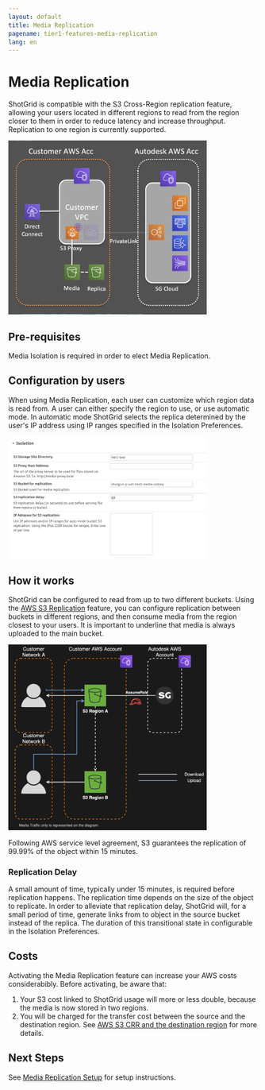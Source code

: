```yaml
---
layout: default
title: Media Replication
pagename: tier1-features-media-replication
lang: en
---
```


# Media Replication

ShotGrid is compatible with the S3 Cross-Region replication feature, allowing your users located in different regions to read from the region closer to them in order to reduce latency and increase throughput. Replication to one region is currently supported.

<img alt="media-replication-overview" src="../images/media-replication-overview.png" width="400">

## Pre-requisites

Media Isolation is required in order to elect Media Replication.

## Configuration by users

When using Media Replication, each user can customize which region data is read from. A user can either specify the region to use, or use automatic mode. In automatic mode ShotGrid selects the replica determined by the user's IP address using IP ranges specified in the Isolation Preferences.

<img alt="media-replication-preferences" src="../images/media-replication-preferences.png" width="400">

## How it works

ShotGrid can be configured to read from up to two different buckets. Using the [AWS S3 Replication](https://docs.aws.amazon.com/AmazonS3/latest/dev/replication.html) feature, you can configure replication between buckets in different regions, and then consume media from the region closest to your users. It is important to underline that media is always uploaded to the main bucket.

<img alt="media-replication-arch" src="../images/media-replication-arch.png" width="400">

Following AWS service level agreement, S3 guarantees the replication of 99.99% of the object within 15 minutes.

### Replication Delay

A small amount of time, typically under 15 minutes, is required before replication happens. The replication time depends on the size of the object to replicate. In order to alleviate that replication delay, ShotGrid will, for a small period of time, generate links from to object in the source bucket instead of the replica. The duration of this transitional state in configurable in the Isolation Preferences.

## Costs

Activating the Media Replication feature can increase your AWS costs considerabibly. Before activating, be aware that:

1. Your S3 cost linked to ShotGrid usage will more or less double, because the media is now stored in two regions.
2. You will be charged for the transfer cost between the source and the destination region. See [AWS S3 CRR and the destination region](https://docs.aws.amazon.com/AmazonS3/latest/dev/replication-and-other-bucket-configs.html#replication-and-dest-region) for more details.

## Next Steps

See [Media Replication Setup](../setup/s3_replication.md) for setup instructions.

